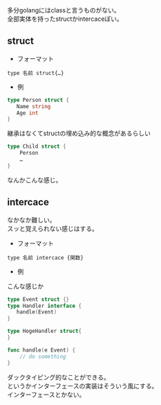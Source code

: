 
多分golangにはclassと言うものがない。  
全部実体を持ったstructかintercaceぽい。


## struct

* フォーマット
```
type 名前 struct{…}
```

* 例
```go
type Person struct {
   Name string
   Age int
}
```

継承はなくてstructの埋め込み的な概念があるらしい

```go
type Child struct {
    Person
    …
}
```
なんかこんな感じ。


## intercace

なかなか難しい。  
スッと覚えられない感じはする。

* フォーマット

```
type 名前 intercace {関数}
```

* 例

こんな感じか

```go
type Event struct {}
type Handler interface {
   handle(Event) 
}

type HogeHandler struct{
}

func handle(e Event) {
    // do something
}

```

ダックタイピング的なことができる。  
というかインターフェースの実装はそういう風にする。  
インターフェースとかない。
